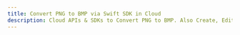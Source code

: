 ---title: Convert PNG to BMP via Swift SDK in Clouddescription: Cloud APIs & SDKs to Convert PNG to BMP. Also Create, Edit & Render Microsoft Word & OpenOffice documents in the Cloud.---